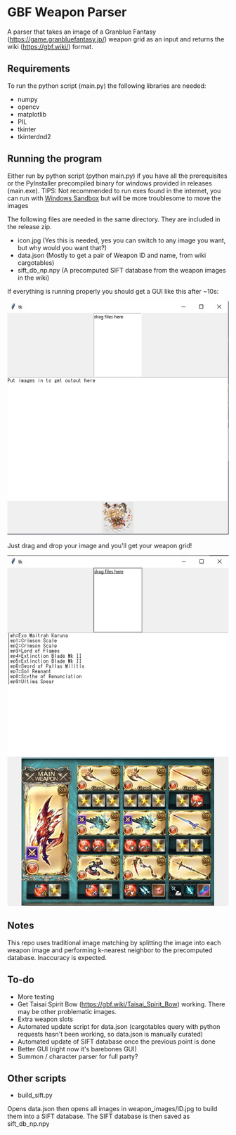 # GBF Weapon Parser

A parser that takes an image of a Granblue Fantasy (https://game.granbluefantasy.jp/) weapon grid as an input and returns the wiki (https://gbf.wiki/) format.

## Requirements

To run the python script (main.py) the following libraries are needed:
- numpy
- opencv
- matplotlib
- PIL
- tkinter
- tkinterdnd2

## Running the program

Either run by python script (python main.py) if you have all the prerequisites or the PyInstaller precompiled binary for windows provided in releases (main.exe).
TIPS: Not recommended to run exes found in the internet, you can run with [Windows Sandbox](https://learn.microsoft.com/en-us/windows/security/application-security/application-isolation/windows-sandbox/windows-sandbox-overview) but will be more troublesome to move the images 

The following files are needed in the same directory. They are included in the release zip.
- icon.jpg (Yes this is needed, yes you can switch to any image you want, but why would you want that?)
- data.json (Mostly to get a pair of Weapon ID and name, from wiki cargotables)
- sift_db_np.npy (A precomputed SIFT database from the weapon images in the wiki)

If everything is running properly you should get a GUI like this after ~10s:

![alt text](https://github.com/jyunocchi/gbf_weapon_parser/blob/main/readme_img/main.jpg?raw=true)

Just drag and drop your image and you'll get your weapon grid!

![alt text](https://github.com/jyunocchi/gbf_weapon_parser/blob/main/readme_img/main2.jpg?raw=true)

## Notes

This repo uses traditional image matching by splitting the image into each weapon image and performing k-nearest neighbor to the precomputed database. Inaccuracy is expected.

## To-do

- More testing
- Get Taisai Spirit Bow (https://gbf.wiki/Taisai_Spirit_Bow) working. There may be other problematic images.
- Extra weapon slots
- Automated update script for data.json (cargotables query with python requests hasn't been working, so data.json is manually curated)
- Automated update of SIFT database once the previous point is done
- Better GUI (right now it's barebones GUI)
- Summon / character parser for full party?

## Other scripts

- build_sift.py

Opens data.json then opens all images in weapon_images/ID.jpg to build them into a SIFT database.
The SIFT database is then saved as sift_db_np.npy
